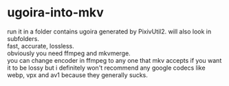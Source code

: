 # ugoira-into-mkv
run it in a folder contains ugoira generated by PixivUtil2. will also look in subfolders.\
fast, accurate, lossless.\
obviously you need ffmpeg and mkvmerge.\
you can change encoder in ffmpeg to any one that mkv accepts if you want it to be lossy but i definitely won't recommend any google codecs like webp, vpx and av1 because they generally sucks.
